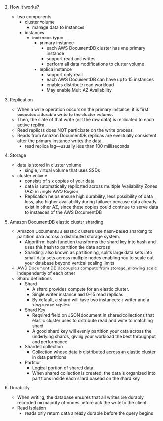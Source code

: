 2. How it works?
    - two components
        - cluster volume
          - manage data to instances
        - instances
          - instances type:
              - primary instance
                  - each AWS DocumentDB cluster has one primary instance
                  - support read and writes
                  - perform all data modifications to cluster volume
              - replica instance
                  - support only read
                  - each AWS DocumentDB can have up to 15 instances
                  - enables distribute read workload
                  - May enable Multi AZ Availability

3. Replication
    - When a write operation occurs on the primary instance, it is first executes a durable write to the cluster volume.
    - Then, the state of that write (not the raw data) is replicated to each active replica.
    - Read replicas does NOT participate on the write process
    - Reads from Amazon DocumentDB replicas are eventually consistent after the primary instance writes the data
      - read replica lag—usually less than 100 milliseconds

4. Storage
   - data is stored in cluster volume
        - single, virtual volume that uses SSDs
   - cluster volume
       - consists of six copies of your data
       - data is automatically replicated across multiple Availability Zones (AZ) in single AWS Region
       - Replication helps ensure high durability, less possibility of data loss, also higher availability during
     failover because data already exist in other AZ, since these copies could continue to serve data to instances of the AWS DocumentDB

5. Amazon DocumentDB elastic cluster sharding
   - Amazon DocumentDB elastic clusters use hash-based sharding to partition data across a distributed storage system.
     - Algorithm: hash function transforms the shard key into hash and uses this hash to partition the data across 
     - Sharding: also known as partitioning, splits large data sets into small data sets across multiple nodes 
     enabling you to scale out your database beyond vertical scaling limits
   - AWS Document DB decouples compute from storage, allowing scale independently of each other
   - Shard definitions
       - Shard
           - A shard provides compute for an elastic cluster.
           - Single writer instance and 0-15 read replicas
           - By default, a shard will have two instances: a writer and a single read replica.
       - Shard Key
           - Required field on JSON document in shared collections that elastic cluster uses to distribute read and write to matching shard
           - A good shard key will evenly partition your data across the underlying shards, giving your workload the best throughput and performance.
       - Sharded collection
           - Collection whose data is distributed across an elastic cluster in data partitions
       - Partition
           - Logical portion of shared data
           - When shared collection is created, the data is organized into partitions inside each shard basead on the shard key

6. Durability 
   - When writing, the database ensures that all writes are durably recorded on majority of nodes before ack the write to the client.
   - Read Isolation
     - reads only return data already durable before the query begins